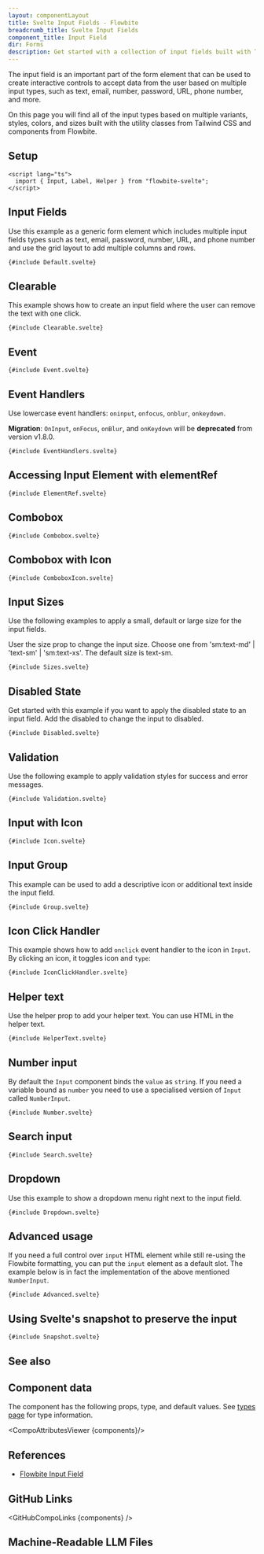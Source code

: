```yaml
---
layout: componentLayout
title: Svelte Input Fields - Flowbite
breadcrumb_title: Svelte Input Fields
component_title: Input Field
dir: Forms
description: Get started with a collection of input fields built with Tailwind CSS to start accepting data from the user based on multiple sizes, variants, and input types
---
```


<script lang="ts">
  import { TableProp, TableDefaultRow,  CompoAttributesViewer, GitHubCompoLinks, Seealso, LlmLink } from '../../utils'
  import { A } from '$lib'

  const components = 'Input, InputAddon'
  const relatedLinks = ['/docs/forms/input-field','/docs/forms/floating-label', '/docs/extend/tags' ]
</script>

The input field is an important part of the form element that can be used to create interactive controls to accept data from the user based on multiple input types, such as text, email, number, password, URL, phone number, and more.

On this page you will find all of the input types based on multiple variants, styles, colors, and sizes built with the utility classes from Tailwind CSS and components from Flowbite.

## Setup

```svelte example hideOutput
<script lang="ts">
  import { Input, Label, Helper } from "flowbite-svelte";
</script>
```

## Input Fields

Use this example as a generic form element which includes multiple input fields types such as text, email, password, number, URL, and phone number and use the grid layout to add multiple columns and rows.

```svelte example
{#include Default.svelte}
```

## Clearable

This example shows how to create an input field where the user can remove the
text with one click.

```svelte example
{#include Clearable.svelte}
```

## Event

```svelte example
{#include Event.svelte}
```

## Event Handlers

Use lowercase event handlers: `oninput`, `onfocus`, `onblur`, `onkeydown`.

**Migration**: `OnInput`, `onFocus`, `onBlur`, and `onKeydown` will be **deprecated** from version v1.8.0.

```svelte example
{#include EventHandlers.svelte}
```

## Accessing Input Element with elementRef

```svelte example class="flex justify-center" hideResponsiveButtons
{#include ElementRef.svelte}
```

## Combobox

```svelte example class="h-96 space-y-20"
{#include Combobox.svelte}
```

## Combobox with Icon

```svelte example class="h-80"
{#include ComboboxIcon.svelte}
```

## Input Sizes

Use the following examples to apply a small, default or large size for the input fields.

User the size prop to change the input size. Choose one from 'sm:text-md' | 'text-sm' | 'sm:text-xs'. The default size is text-sm.

```svelte example hideScript class="space-y-6"
{#include Sizes.svelte}
```

## Disabled State

Get started with this example if you want to apply the disabled state to an input field. Add the disabled to change the input to disabled.

```svelte example hideScript
{#include Disabled.svelte}
```

## Validation

Use the following example to apply validation styles for success and error messages.

```svelte example
{#include Validation.svelte}
```

## Input with Icon

```svelte example class="space-y-6"
{#include Icon.svelte}
```

## Input Group

This example can be used to add a descriptive icon or additional text inside the input field.

```svelte example class="space-y-6"
{#include Group.svelte}
```

## Icon Click Handler

This example shows how to add `onclick` event handler to the icon in `Input`. By clicking an icon, it toggles icon and `type`:

```svelte example class="gap-6"
{#include IconClickHandler.svelte}
```

## Helper text

Use the helper prop to add your helper text. You can use HTML in the helper text.

```svelte example
{#include HelperText.svelte}
```

## Number input

By default the `Input` component binds the `value` as `string`. If you need a variable bound as `number` you need to use a specialised version of `Input` called `NumberInput`.

```svelte example
{#include Number.svelte}
```

## Search input

```svelte example
{#include Search.svelte}
```

## Dropdown

Use this example to show a dropdown menu right next to the input field.

```svelte example class="h-64"
{#include Dropdown.svelte}
```

## Advanced usage

If you need a full control over `input` HTML element while still re-using the Flowbite formatting, you can put the `input` element as a default slot. The example below is in fact the implementation of the above mentioned `NumberInput`.

```svelte example class="gap-4"
{#include Advanced.svelte}
```

## Using Svelte's snapshot to preserve the input

```svelte example class="h-auto"
{#include Snapshot.svelte}
```

## See also

<Seealso links={relatedLinks} />

## Component data

The component has the following props, type, and default values. See [types page](/docs/pages/typescript) for type information.

<CompoAttributesViewer {components}/>

## References

- [Flowbite Input Field](https://flowbite.com/docs/forms/input-field/)

## GitHub Links

<GitHubCompoLinks {components} />

## Machine-Readable LLM Files

<LlmLink />
